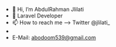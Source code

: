 - 👋 Hi, I’m AbdulRahman Jlilati
- 👀 Laravel Developer
- 📫 How to reach me -->  Twitter @jlilati_
- 
- E-Mail:  abodoom539@gmail.com 
